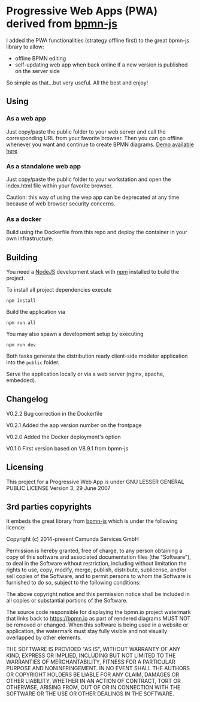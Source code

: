 # Progressive Web Apps (PWA) derived from [bpmn-js](https://github.com/bpmn-io/bpmn-js)
I added the PWA functionalities (strategy offline first) to the great bpmn-js library to allow:

- offline BPMN editing
- self-updating web app when back online if a new version is published on the server side

So simple as that...but very useful.
All the best and enjoy!

## Using

### As a web app

Just copy/paste the public folder to your web server and call the corresponding URL from your favorite browser.
Then you can go offline whenever you want and continue to create BPMN diagrams.
[Demo available here](https://bpmn.bienpratique.fr)

### As a standalone web app

Just copy/paste the public folder to your workstation and open the index.html file within your favorite browser.

Caution: this way of using the wep app can be deprecated at any time because of web browser security concerns.

### As a docker

Build using the Dockerfile from this repo and deploy the container in your own infrastructure.


## Building

You need a [NodeJS](http://nodejs.org) development stack with [npm](https://npmjs.org) installed to build the project.

To install all project dependencies execute

```
npm install
```

Build the application via

```
npm run all
```

You may also spawn a development setup by executing

```
npm run dev
```

Both tasks generate the distribution ready client-side modeler application into the `public` folder.

Serve the application locally or via a web server (nginx, apache, embedded).

## Changelog

V0.2.2
Bug correction in the Dockerfile

V0.2.1
Added the app version number on the frontpage

V0.2.0
Added the Docker deployment's option

V0.1.0
First version based on V8.9.1 from bpmn-js


## Licensing

This project for a Progressive Web App is under GNU LESSER GENERAL PUBLIC LICENSE Version 3, 29 June 2007 

## 3rd parties copyrights

It embeds the great library from [bpmn-js](https://github.com/bpmn-io/bpmn-js) which is under the following licence:

      
Copyright (c) 2014-present Camunda Services GmbH

Permission is hereby granted, free of charge, to any person obtaining a copy of
this software and associated documentation files (the "Software"), to deal in the
Software without restriction, including without limitation the rights to use, copy,
modify, merge, publish, distribute, sublicense, and/or sell copies of the Software,
and to permit persons to whom the Software is furnished to do so, subject to the
following conditions:

The above copyright notice and this permission notice shall be included in all
copies or substantial portions of the Software.

The source code responsible for displaying the bpmn.io project watermark that
links back to https://bpmn.io as part of rendered diagrams MUST NOT be
removed or changed. When this software is being used in a website or application,
the watermark must stay fully visible and not visually overlapped by other elements.

THE SOFTWARE IS PROVIDED "AS IS", WITHOUT WARRANTY OF ANY KIND, EXPRESS OR IMPLIED,
INCLUDING BUT NOT LIMITED TO THE WARRANTIES OF MERCHANTABILITY, FITNESS FOR A PARTICULAR
PURPOSE AND NONINFRINGEMENT. IN NO EVENT SHALL THE AUTHORS OR COPYRIGHT HOLDERS BE
LIABLE FOR ANY CLAIM, DAMAGES OR OTHER LIABILITY, WHETHER IN AN ACTION OF CONTRACT,
TORT OR OTHERWISE, ARISING FROM, OUT OF OR IN CONNECTION WITH THE SOFTWARE OR THE USE
OR OTHER DEALINGS IN THE SOFTWARE.
      
    

